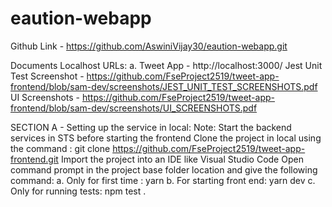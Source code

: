 # eaution-webapp
Github Link - https://github.com/AswiniVijay30/eaution-webapp.git

Documents
Localhost URLs:
a. Tweet App - http://localhost:3000/
Jest Unit Test Screenshot - https://github.com/FseProject2519/tweet-app-frontend/blob/sam-dev/screenshots/JEST_UNIT_TEST_SCREENSHOTS.pdf
UI Screenshots - https://github.com/FseProject2519/tweet-app-frontend/blob/sam-dev/screenshots/UI_SCREENSHOTS.pdf


SECTION A - Setting up the service in local:
Note: Start the backend services in STS before starting the frontend
Clone the project in local using the command : git clone https://github.com/FseProject2519/tweet-app-frontend.git
Import the project into an IDE like Visual Studio Code
Open command prompt in the project base folder location and give the following command:
a. Only for first time : yarn
b. For starting front end: yarn dev
c. Only for running tests: npm test .
